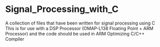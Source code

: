 # Signal_Processing_with_C
A collection of files that have been written for signal processing using C
This is for use with a DSP Processor (OMAP-L138 Floating Point + ARM Processor) and the code should be used in ARM Optimizing C/C++ Compiler
